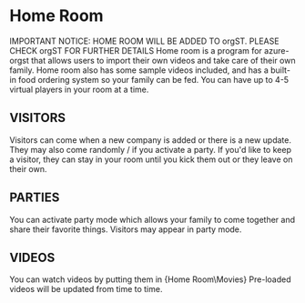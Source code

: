 # Home Room
IMPORTANT NOTICE: HOME ROOM WILL BE ADDED TO orgST. PLEASE CHECK orgST FOR FURTHER DETAILS
Home room is a program for azure-orgst that allows users to import their own videos and take care of their own family.
Home room also has some sample videos included, and has a built-in food ordering system so your family can be fed.
You can have up to 4-5 virtual players in your room at a time.
## VISITORS
Visitors can come when a new company is added or there is a new update.
They may also come randomly / if you activate a party.
If you'd like to keep a visitor, they can stay in your room until you kick them out or they leave on their own.
## PARTIES
You can activate party mode which allows your family to come together and share their favorite things.
Visitors may appear in party mode.
## VIDEOS
You can watch videos by putting them in {Home Room\Movies}
Pre-loaded videos will be updated from time to time.
